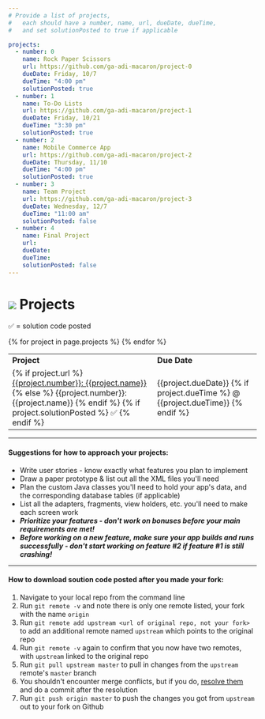 ```yaml
---
# Provide a list of projects,
#   each should have a number, name, url, dueDate, dueTime,
#   and set solutionPosted to true if applicable

projects:
  - number: 0
    name: Rock Paper Scissors
    url: https://github.com/ga-adi-macaron/project-0
    dueDate: Friday, 10/7
    dueTime: "4:00 pm"
    solutionPosted: true
  - number: 1
    name: To-Do Lists
    url: https://github.com/ga-adi-macaron/project-1
    dueDate: Friday, 10/21
    dueTime: "3:30 pm"
    solutionPosted: true
  - number: 2
    name: Mobile Commerce App
    url: https://github.com/ga-adi-macaron/project-2
    dueDate: Thursday, 11/10
    dueTime: "4:00 pm"
    solutionPosted: true
  - number: 3
    name: Team Project
    url: https://github.com/ga-adi-macaron/project-3
    dueDate: Wednesday, 12/7
    dueTime: "11:00 am"
    solutionPosted: false
  - number: 4
    name: Final Project
    url: 
    dueDate: 
    dueTime: 
    solutionPosted: false
---
```


# ![](https://ga-dash.s3.amazonaws.com/production/assets/logo-9f88ae6c9c3871690e33280fcf557f33.png) Projects

&#x2705; = solution code posted

<table>
<tr><td><b>Project</b></td><td><b>Due Date</b></td>
{% for project in page.projects %}
  <tr>
    <td>
      {% if project.url %}
        <a href="{{project.url}}">{{project.number}}: {{project.name}}</a>
      {% else %}
        {{project.number}}: {{project.name}}
      {% endif %}
      {% if project.solutionPosted %}
        &#x2705;
      {% endif %}
    </td>
    <td>
      {{project.dueDate}}
      {% if project.dueTime %}
        @ {{project.dueTime}}
      {% endif %}
    </td>
  </tr>
{% endfor %}
</table>


---

#### Suggestions for how to approach your projects:

- Write user stories - know exactly what features you plan to implement
- Draw a paper prototype & list out all the XML files you'll need
- Plan the custom Java classes you'll need to hold your app's data, and the corresponding database tables (if applicable)
- List all the adapters, fragments, view holders, etc. you'll need to make each screen work
- _**Prioritize your features - don't work on bonuses before your main requirements are met!**_
- _**Before working on a new feature, make sure your app builds and runs successfully - don't start working on feature #2 if feature #1 is still crashing!**_


---

#### How to download soution code posted after you made your fork:

1. Navigate to your local repo from the command line
1. Run `git remote -v` and note there is only one remote listed, your fork with the name `origin`
1. Run `git remote add upstream <url of original repo, not your fork>` to add an additional remote named `upstream` which points to the original repo
1. Run `git remote -v` again to confirm that you now have two remotes, with `upstream` linked to the original repo
1. Run `git pull upstream master` to pull in changes from the `upstream` remote's `master` branch
1. You shouldn't encounter merge conflicts, but if you do, [resolve them](https://help.github.com/articles/resolving-a-merge-conflict-from-the-command-line/) and do a commit after the resolution
1. Run `git push origin master` to push the changes you got from	`upstream` out to your fork on Github
